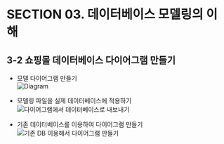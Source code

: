 # SECTION 03. 데이터베이스 모델링의 이해
## 3-2 쇼핑몰 데이터베이스 다이어그램 만들기
* 모델 다이어그램 만들기   
![Diagram](https://user-images.githubusercontent.com/80742177/129214603-839f78f9-8b0f-4c01-bb2a-8019fe34037e.PNG)
        
* 모델링 파일을 실제 데이터베이스에 적용하기   
![다이어그램에서 데이터베이스로 내보내기](https://user-images.githubusercontent.com/80742177/129214822-ff6e454f-4fb7-4a91-b86f-0ce0e690be54.PNG)
          
* 기존 데이터베이스를 이용하여 다이어그램 만들기    
![기존 DB 이용해서 다이어그램 만들기](https://user-images.githubusercontent.com/80742177/129215013-3db8ae42-f69a-4d6f-bcfc-4efcb91d7699.PNG)
 
